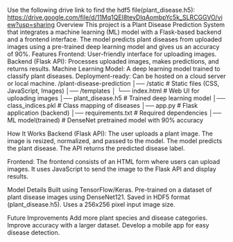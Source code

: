 Use the following drive link to find the hdf5 file(plant_disease.h5): https://drive.google.com/file/d/11Mq1QEI8teyDlqAombpYc5k_SLRCGGVO/view?usp=sharing 
Overview This project is a Plant Disease Prediction System that integrates a machine learning (ML) model with a Flask-based backend and a frontend interface. 
The model predicts plant diseases from uploaded images using a pre-trained deep learning model and gives us an accuracy of 90%. 
Features 
Frontend: User-friendly interface for uploading images. 
Backend (Flask API): Processes uploaded images, makes predictions, and returns results. 
Machine Learning Model: A deep learning model trained to classify plant diseases. 
Deployment-ready: Can be hosted on a cloud server or local machine. 
/plant-disease-prediction │── /static # Static files (CSS, JavaScript, Images) │── /templates │ └── index.html # Web UI for uploading images │── plant_disease.h5 # Trained deep learning model │── class_indices.pkl # Class mapping of diseases │── app.py # Flask application (backend) │── requirements.txt # Required dependencies │── ML model(trained) # DenseNet pretrained model with 90% accuracy

How It Works
Backend (Flask API): The user uploads a plant image. The image is resized, normalized, and passed to the model. The model predicts the plant disease. The API returns the predicted disease label.

Frontend: The frontend consists of an HTML form where users can upload images. It uses JavaScript to send the image to the Flask API and display results.

Model Details Built using TensorFlow/Keras. Pre-trained on a dataset of plant disease images using DenseNet121. Saved in HDF5 format (plant_disease.h5). Uses a 256x256 pixel input image size.

Future Improvements Add more plant species and disease categories. Improve accuracy with a larger dataset. Develop a mobile app for easy disease detection.
